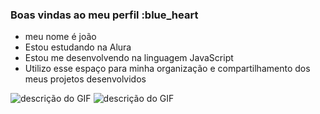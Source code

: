 ### Boas vindas ao meu perfil :blue_heart
- meu nome é joão
- Estou estudando na Alura
- Estou me desenvolvendo na linguagem JavaScript
- Utilizo esse espaço para minha organização e
compartilhamento dos meus projetos desenvolvidos
<!---
--->
![descrição do GIF](https://media1.tenor.com/m/PKKCAakpBZIAAAAC/neyney-neymar.gif)
![descrição do GIF](https://media1.tenor.com/m/MCBkr6dWLkUAAAAd/corinthians-rodrigo-garro.gif)
